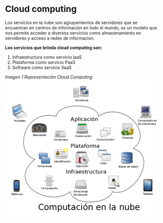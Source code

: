 **Cloud computing**
============================




Los servicios en la nube son agrupamientos de servidores que se encuentran en centros de información en todo el mundo, es un modelo que nos permite acceder a diversos servicios como almacenamiento en servidores y acceso a redes de informacion.

**Los servicios que brinda cloud computing son:**

1. Infraestructura como servicio IaaS
2. Plataforma como servicio PaaS
3. Software como servicio SaaS




*Imagen 1 Representación Cloud Computing*
![Cloud computing](cloudcomputing.png)
